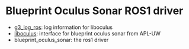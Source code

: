 # Blueprint Oculus Sonar ROS1 driver

- [g3_log_ros](https://gitlab.com/apl-ocean-engineering/g3log_ros): log information for liboculus
- [liboculus](https://github.com/apl-ocean-engineering/liboculus): interface for blueprint oculus sonar from APL-UW
- blueprint_oculus_sonar: the ros1 driver